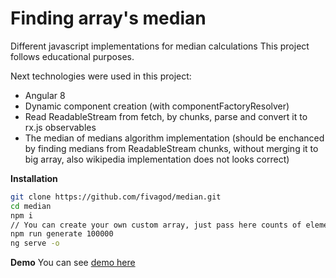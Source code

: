 # Finding array's median
Different javascript implementations for median calculations
This project follows educational purposes.

Next technologies were used in this project: 
  - Angular 8
  - Dynamic component creation (with componentFactoryResolver)
  - Read ReadableStream from fetch, by chunks, parse and convert it to rx.js observables
  - The median of medians algorithm implementation (should be enchanced by finding medians from ReadableStream chunks, without merging it to big array, also wikipedia implementation does not looks correct)

**Installation**
```bash
git clone https://github.com/fivagod/median.git
cd median
npm i
// You can create your own custom array, just pass here counts of elements
npm run generate 100000
ng serve -o
```

**Demo**
You can see [demo here](https://fivagod.github.io/median/)